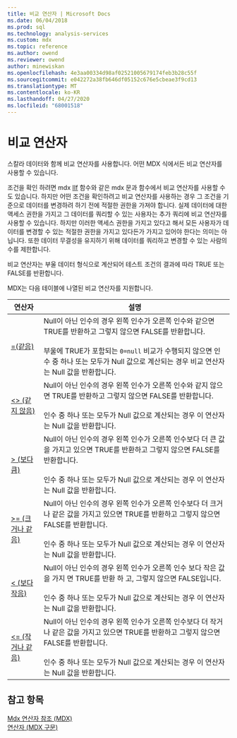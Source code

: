 ```yaml
---
title: 비교 연산자 | Microsoft Docs
ms.date: 06/04/2018
ms.prod: sql
ms.technology: analysis-services
ms.custom: mdx
ms.topic: reference
ms.author: owend
ms.reviewer: owend
author: minewiskan
ms.openlocfilehash: 4e3aa00334d98af02521005679174feb3b28c55f
ms.sourcegitcommit: e042272a38fb646df05152c676e5cbeae3f9cd13
ms.translationtype: MT
ms.contentlocale: ko-KR
ms.lasthandoff: 04/27/2020
ms.locfileid: "68001518"
---
```

# <a name="comparison-operators"></a>비교 연산자


  스칼라 데이터와 함께 비교 연산자를 사용합니다. 어떤 MDX 식에서든 비교 연산자를 사용할 수 있습니다.  
  
 조건을 확인 하려면 mdx [IIf](../mdx/iif-mdx.md) 함수와 같은 mdx 문과 함수에서 비교 연산자를 사용할 수도 있습니다. 하지만 어떤 조건을 확인하려고 비교 연산자를 사용하는 경우 그 조건을 기준으로 데이터를 변경하려 하기 전에 적절한 권한을 가져야 합니다. 실제 데이터에 대한 액세스 권한을 가지고 그 데이터를 쿼리할 수 있는 사용자는 추가 쿼리에 비교 연산자를 사용할 수 있습니다. 하지만 이러한 액세스 권한을 가지고 있다고 해서 모든 사용자가 데이터를 변경할 수 있는 적절한 권한을 가지고 있다든가 가지고 있어야 한다는 의미는 아닙니다. 또한 데이터 무결성을 유지하기 위해 데이터를 쿼리하고 변경할 수 있는 사람의 수를 제한합니다.  
  
 비교 연산자는 부울 데이터 형식으로 계산되어 테스트 조건의 결과에 따라 TRUE 또는 FALSE를 반환합니다.  
  
 MDX는 다음 테이블에 나열된 비교 연산자를 지원합니다.  
  
|연산자|설명|  
|--------------|-----------------|  
|[=(같음)](../mdx/equal-to-mdx.md)|Null이 아닌 인수의 경우 왼쪽 인수가 오른쪽 인수와 같으면 TRUE를 반환하고 그렇지 않으면 FALSE를 반환합니다.<br /><br /> 부울에 TRUE가 포함되는 `0=null` 비교가 수행되지 않으면 인수 중 하나 또는 모두가 Null 값으로 계산되는 경우 비교 연산자는 Null 값을 반환합니다.|  
|[<>  (같지 않음)](../mdx/not-equal-to-mdx.md)|Null이 아닌 인수의 경우 왼쪽 인수가 오른쪽 인수와 같지 않으면 TRUE를 반환하고 그렇지 않으면 FALSE를 반환합니다.<br /><br /> 인수 중 하나 또는 모두가 Null 값으로 계산되는 경우 이 연산자는 Null 값을 반환합니다.|  
|[> (보다 큼)](../mdx/greater-than-mdx.md)|Null이 아닌 인수의 경우 왼쪽 인수가 오른쪽 인수보다 더 큰 값을 가지고 있으면 TRUE를 반환하고 그렇지 않으면 FALSE를 반환합니다.<br /><br /> 인수 중 하나 또는 모두가 Null 값으로 계산되는 경우 이 연산자는 Null 값을 반환합니다.|  
|[>= (크거나 같음)](../mdx/greater-than-or-equal-to-mdx.md)|Null이 아닌 인수의 경우 왼쪽 인수가 오른쪽 인수보다 더 크거나 같은 값을 가지고 있으면 TRUE를 반환하고 그렇지 않으면 FALSE를 반환합니다.<br /><br /> 인수 중 하나 또는 모두가 Null 값으로 계산되는 경우 이 연산자는 Null 값을 반환합니다.|  
|[< (보다 작음)](../mdx/less-than-mdx.md)|Null이 아닌 인수의 경우 왼쪽 인수가 오른쪽 인수 보다 작은 값을 가지 면 TRUE를 반환 하 고, 그렇지 않으면 FALSE입니다.<br /><br /> 인수 중 하나 또는 모두가 Null 값으로 계산되는 경우 이 연산자는 Null 값을 반환합니다.|  
|[<= (작거나 같음)](../mdx/less-than-or-equal-to-mdx.md)|Null이 아닌 인수의 경우 왼쪽 인수가 오른쪽 인수보다 더 작거나 같은 값을 가지고 있으면 TRUE를 반환하고 그렇지 않으면 FALSE를 반환합니다.<br /><br /> 인수 중 하나 또는 모두가 Null 값으로 계산되는 경우 이 연산자는 Null 값을 반환합니다.|  
  
## <a name="see-also"></a>참고 항목  
 [Mdx 연산자 참조 &#40;MDX&#41;](../mdx/mdx-operator-reference-mdx.md)   
 [연산자 &#40;MDX 구문&#41;](../mdx/operators-mdx-syntax.md)  
  
  
